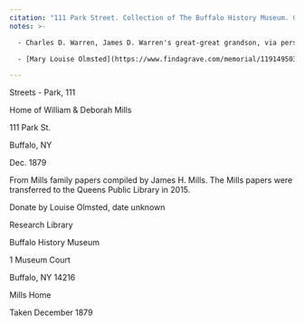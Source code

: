 ```yaml
---
citation: "111 Park Street. Collection of The Buffalo History Museum. General photograph collection, Streets - Park. Reverse side."
notes: >-

  - Charles D. Warren, James D. Warren's great-great grandson, via person correspondence 24 Oct 2022: "If the material at the Buffalo History Museum (and QPL) came from Louise Olmsted, that person may be Mary Louise Olmsted (1910-2008), the granddaughter of Orsamus George Warren (1846-1892). I know her younger sister, Elizabeth, had a keen interest in family history – she found and photographed the headstone of James D. Warren’s grandfather before it was vandalized. ... Also, the vandalized headstone of James Warren (James D. Warren’s grandfather) that I mentioned is located on Allegany Road as it passes through Darien (just a few miles south of Corfu)."

  - [Mary Louise Olmsted](https://www.findagrave.com/memorial/119149503/mary-louise-olmsted) (27 May 1910 to 12 Jan 2008), granddaughter of Orsamus George Warren.

---
```


Streets - Park, 111

Home of William & Deborah Mills

111 Park St.

Buffalo, NY

Dec. 1879

From Mills family papers compiled by James H. Mills. The Mills papers were transferred to the Queens Public Library in 2015.

Donate by Louise Olmsted, date unknown

Research Library 

Buffalo History Museum

1 Museum Court

Buffalo, NY 14216

Mills Home

Taken December 1879


